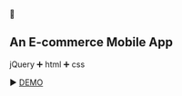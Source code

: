 :iphone:
## An E-commerce Mobile App
jQuery :heavy_plus_sign: html :heavy_plus_sign: css

:arrow_forward: [DEMO](https://zsofi777.github.io/e-commerce-app/)
